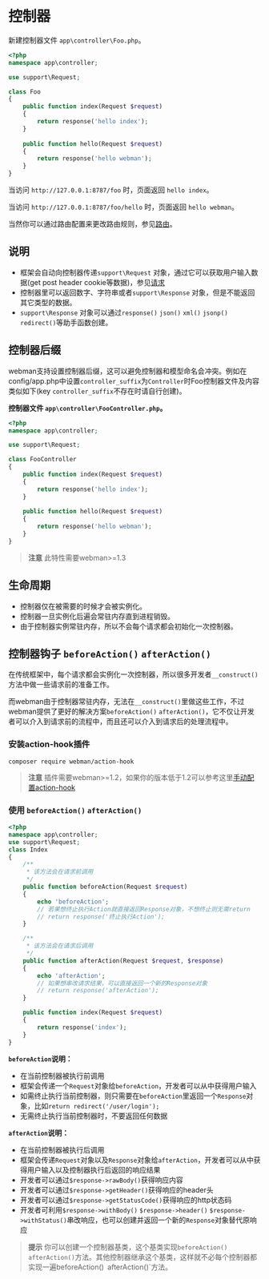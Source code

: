 # 控制器


新建控制器文件 `app\controller\Foo.php`。

```php
<?php
namespace app\controller;

use support\Request;

class Foo
{
    public function index(Request $request)
    {
        return response('hello index');
    }
    
    public function hello(Request $request)
    {
        return response('hello webman');
    }
}
```

当访问 `http://127.0.0.1:8787/foo` 时，页面返回 `hello index`。

当访问 `http://127.0.0.1:8787/foo/hello` 时，页面返回 `hello webman`。

当然你可以通过路由配置来更改路由规则，参见[路由](route.md)。

## 说明
 - 框架会自动向控制器传递`support\Request` 对象，通过它可以获取用户输入数据(get post header cookie等数据)，参见[请求](request.md)
 - 控制器里可以返回数字、字符串或者`support\Response` 对象，但是不能返回其它类型的数据。
 - `support\Response` 对象可以通过`response()` `json()` `xml()` `jsonp()` `redirect()`等助手函数创建。
 
## 控制器后缀
webman支持设置控制器后缀，这可以避免控制器和模型命名会冲突。例如在config/app.php中设置`controller_suffix`为`Controller`时Foo控制器文件及内容类似如下(key `controller_suffix`不存在时请自行创建)。

**控制器文件 `app\controller\FooController.php`。**

```php
<?php
namespace app\controller;

use support\Request;

class FooController
{
    public function index(Request $request)
    {
        return response('hello index');
    }
    
    public function hello(Request $request)
    {
        return response('hello webman');
    }
}
```

> **注意**
> 此特性需要webman>=1.3

## 生命周期
 - 控制器仅在被需要的时候才会被实例化。
 - 控制器一旦实例化后遍会常驻内存直到进程销毁。
 - 由于控制器实例常驻内存，所以不会每个请求都会初始化一次控制器。
 
## 控制器钩子 `beforeAction()` `afterAction()`
在传统框架中，每个请求都会实例化一次控制器，所以很多开发者`__construct()`方法中做一些请求前的准备工作。

而webman由于控制器常驻内存，无法在`__construct()`里做这些工作，不过webman提供了更好的解决方案`beforeAction()` `afterAction()`，它不仅让开发者可以介入到请求前的流程中，而且还可以介入到请求后的处理流程中。

### 安装action-hook插件
`composer require webman/action-hook`

> **注意**
> 插件需要webman>=1.2，如果你的版本低于1.2可以参考这里[手动配置action-hook](https://www.workerman.net/a/1303)

### 使用 `beforeAction()` `afterAction()`
```php
<?php
namespace app\controller;
use support\Request;
class Index
{
    /**
     * 该方法会在请求前调用 
     */
    public function beforeAction(Request $request)
    {
        echo 'beforeAction';
        // 若果想终止执行Action就直接返回Response对象，不想终止则无需return
        // return response('终止执行Action');
    }

    /**
     * 该方法会在请求后调用
     */
    public function afterAction(Request $request, $response)
    {
        echo 'afterAction';
        // 如果想串改请求结果，可以直接返回一个新的Response对象
        // return response('afterAction'); 
    }

    public function index(Request $request)
    {
        return response('index');
    }
}
```

**`beforeAction`说明：**
 - 在当前控制器被执行前调用
 - 框架会传递一个`Request`对象给`beforeAction`，开发者可以从中获得用户输入
 - 如需终止执行当前控制器，则只需要在`beforeAction`里返回一个`Response`对象，比如`return redirect('/user/login');`
 - 无需终止执行当前控制器时，不要返回任何数据
 
**`afterAction`说明：**
 - 在当前控制器被执行后调用
 - 框架会传递`Request`对象以及`Response`对象给`afterAction`，开发者可以从中获得用户输入以及控制器执行后返回的响应结果
 - 开发者可以通过`$response->rawBody()`获得响应内容
 - 开发者可以通过`$response->getHeader()`获得响应的header头
 - 开发者可以通过`$response->getStatusCode()`获得响应的http状态码
 - 开发者可利用`$response->withBody()` `$response->header()` `$response->withStatus()`串改响应，也可以创建并返回一个新的`Response`对象替代原响应
 
> **提示**
> 你可以创建一个控制器基类，这个基类实现`beforeAction()` `afterAction()`方法。其他控制器继承这个基类，这样就不必每个控制器都实现一遍beforeAction()` `afterAction()`方法。
 

